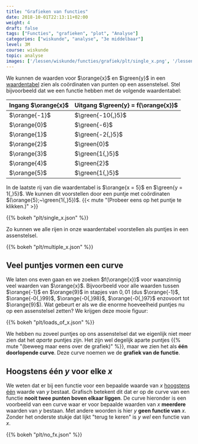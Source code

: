```yaml
---
title: "Grafieken van functies"
date: 2018-10-01T22:13:11+02:00
weight: 4
draft: false
tags: ["Functies", "grafieken", "plot", "Analyse"]
categories: ["wiskunde", "analyse", "3e middelbaar"]
level: 3M
course: wiskunde
topic: analyse
images: ['/lessen/wiskunde/functies/grafiek/plt/single_x.png', '/lessen/wiskunde/functies/grafiek/plt/multiple_x.png', '/lessen/wiskunde/functies/grafiek/plt/loads_of_x.png', '/lessen/wiskunde/functies/grafiek/plt/no_fx.png']
---
```

We kunnen de waarden voor $\orange{x}$ en $\green{y}$ in een
[waardentabel](../waardentabel) zien als coördinaten van punten op een
assenstelsel. Stel bijvoorbeeld dat we een functie hebben met de volgende
waardentabel:

Ingang $\orange{x}$    | Uitgang $\green{y} = f(\orange{x})$
-----------------------|------------
$\orange{-1}$          |    $\green{-10{,}5}$
$\orange{0}$           |    $\green{-6}$
$\orange{1}$           |    $\green{-2{,}5}$
$\orange{2}$           |    $\green{0}$
$\orange{3}$           |    $\green{1{,}5}$
$\orange{4}$           |    $\green{2}$
$\orange{5}$           |    $\green{1{,}5}$

In de laatste rij van die waardentabel is $\orange{x = 5}$ en
$\green{y = 1{,}5}$. We kunnen dit voorstellen door een puntje met coördinaten
$(\orange{5};~\green{1{,}5})$.
{{< mute "(Probeer eens op het puntje te klikken.)" >}}

{{% bokeh "plt/single_x.json" %}}

Zo kunnen we alle rijen in onze waardentabel voorstellen als puntjes in een
assenstelsel.

{{% bokeh "plt/multiple_x.json" %}}

## Veel puntjes vormen een curve
We laten ons even gaan en we zoeken $f(\orange{x})$ voor waanzinnig veel
waarden van $\orange{x}$. Bijvoorbeeld voor alle waarden tussen $\orange{-1}$
en $\orange{9}$ in stapjes van $0{,}01$ (dus $\orange{-1}$, $\orange{-0{,}99}$,
$\orange{-0{,}98}$, $\orange{-0{,}97}$ enzovoort tot $\orange{9}$). Wat gebeurt
er als we die enorme hoeveelheid puntjes nu op een assenstelsel zetten? We
krijgen deze mooie figuur:

{{% bokeh "plt/loads_of_x.json" %}}

We hebben nu zoveel puntjes op ons assenstelsel dat we eigenlijk niet meer zien
dat het *aparte* puntjes zijn. Het zijn wel degelijk aparte puntjes
{{% mute "(beweeg maar eens over de grafiek)" %}},
maar we zien het als **één doorlopende curve**.
Deze curve noemen we de **grafiek van de functie**.

## Hoogstens één $y$ voor elke $x$
We weten dat er bij een functie voor een bepaalde waarde van $x$ [hoogstens
één](../intro#samengevat) waarde van $y$ bestaat. Grafisch betekent dit dat er op
de curve van een functie **nooit twee punten boven elkaar liggen**. De curve
hieronder is een voorbeeld van een curve waar er voor bepaalde waarden van $x$
**meerdere** waarden van $y$ bestaan. Met andere woorden is hier $y$ **geen
functie van** $x$. Zonder het onderste stukje dat lijkt "terug te keren" is
$y$ *wel* een functie van $x$.

{{% bokeh "plt/no_fx.json" %}}
